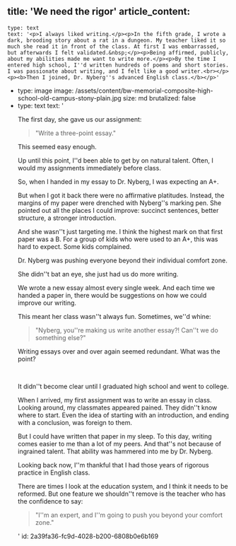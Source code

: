 title: 'We need the rigor'
article_content:
  -
    type: text
    text: '<p>I always liked writing.</p><p>In the fifth grade, I wrote a dark, brooding story about a rat in a dungeon. My teacher liked it so much she read it in front of the class. At first I was embarrassed, but afterwards I felt validated.&nbsp;</p><p>Being affirmed, publicly, about my abilities made me want to write more.</p><p>By the time I entered high school, I''d written hundreds of poems and short stories. I was passionate about writing, and I felt like a good writer.<br></p><p><b>Then I joined, Dr. Nyberg''s advanced English class.</b></p>'
  -
    type: image
    image: /assets/content/bw-memorial-composite-high-school-old-campus-stony-plain.jpg
    size: md
    brutalized: false
  -
    type: text
    text: '<p>The first day, she gave us our assignment:</p><blockquote><p>"Write a three-point essay."</p></blockquote><p>This seemed easy enough.</p><p>Up until this point, I''d been able to get by on natural talent. Often, I would my assignments immediately before class.</p><p>So, when I handed in my essay to Dr. Nyberg, I was expecting an A+.&nbsp;</p><p>But when I got it back there were no affirmative platitudes. Instead, the margins of my paper were drenched with Nyberg''s marking pen. She pointed out all the places I could improve: succinct sentences, better structure, a stronger introduction.</p><p>And she wasn''t just targeting me. I think the highest mark on that first paper was a B. For a group of kids who were used to an A+, this was hard to expect. Some kids complained.</p><p>Dr. Nyberg was pushing everyone beyond their individual comfort zone.</p><p>She didn''t bat an eye, she just had us do more writing.</p><p>We wrote a new essay almost every single week.&nbsp;And each time we handed a paper in, there would be suggestions on how we could improve our writing.</p><p>This meant her class wasn''t always fun. Sometimes, we''d whine:&nbsp;</p><blockquote><p>"Nyberg, you''re making us write another essay?! Can''t we do something else?" </p></blockquote><p>Writing essays over and over again seemed redundant. What was the point?</p><p><br></p><p>It didn''t become clear until I graduated high school and went to college.</p><p>When I arrived, my first assignment was to write an essay in class. Looking around, my classmates appeared pained. They didn''t know where to start. Even the idea of starting with an introduction, and ending with a conclusion, was foreign to them.</p><p>But I could have written that paper in my sleep. To this day, writing comes easier to me than a lot of my peers. And that''s not because of ingrained talent. That ability was hammered into me by Dr. Nyberg.</p><p>Looking back now, I''m thankful that I had those years of rigorous practice in English class.</p><p>There are times I look at the education system, and I think it needs to be reformed.&nbsp;But one feature we shouldn''t remove is the teacher who&nbsp;has the confidence to say:</p><blockquote><p>"I''m an expert, and I''m going to push you beyond your comfort zone."</p></blockquote>'
id: 2a39fa36-fc9d-4028-b200-6808b0e6b169
